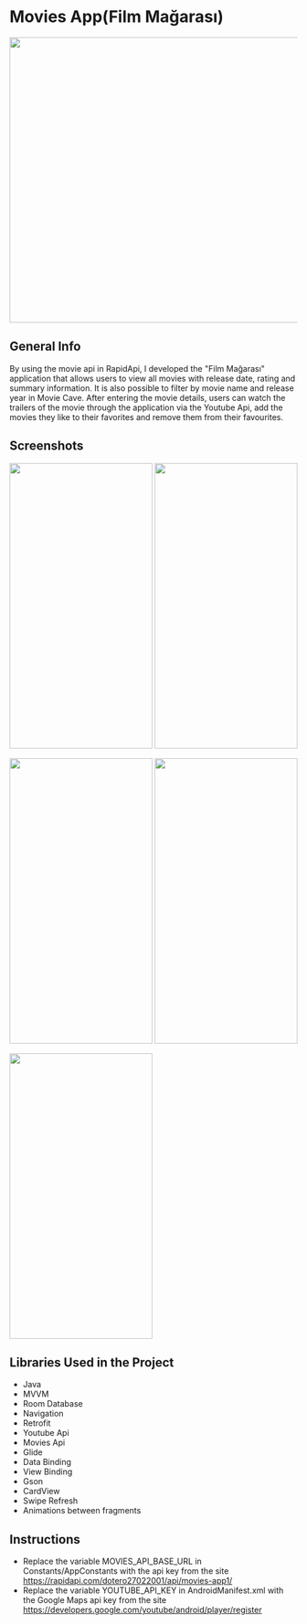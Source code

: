 # Movies App(Film Mağarası)
<img src="https://user-images.githubusercontent.com/30535316/202257357-6e46ef34-b4be-404b-b7cc-af9803fa53d4.PNG" width="1500" height="500">

## General Info
By using the movie api in RapidApi, I developed the "Film Mağarası" application that allows users to view all movies with release date, rating and summary information. It is also possible to filter by movie name and release year in Movie Cave. After entering the movie details, users can watch the trailers of the movie through the application via the Youtube Api, add the movies they like to their favorites and remove them from their favourites.
## Screenshots
<p float="left">
<img src="https://user-images.githubusercontent.com/30535316/202257678-715b3452-4170-4c89-b5b9-3d941928fa66.png" width="250" height="500">
<img src="https://user-images.githubusercontent.com/30535316/202257700-3e38aa5d-912a-4609-9853-92ffcd9b24af.png" width="250" height="500">
</p>
<p float="left">
<img src="https://user-images.githubusercontent.com/30535316/202257720-e3bc46a7-fe3b-4e99-a306-02db4e3bcf63.png" width="250" height="500">
<img src="https://user-images.githubusercontent.com/30535316/202257728-14eae4d9-7c35-4f99-93f7-deaa4c78dc2d.png" width="250" height="500">
</p>
<img src="https://user-images.githubusercontent.com/30535316/202257664-f0050c1e-3f20-4f28-be9e-da9879412ae8.png" width="250" height="500">


## Libraries Used in the Project
* Java
* MVVM
* Room Database
* Navigation
* Retrofit
* Youtube Api
* Movies Api
* Glide
* Data Binding
* View Binding
* Gson
* CardView
* Swipe Refresh
* Animations between fragments

## Instructions
 
* Replace the variable MOVIES_API_BASE_URL in Constants/AppConstants with the api key from the site https://rapidapi.com/dotero27022001/api/movies-app1/
* Replace the variable YOUTUBE_API_KEY in AndroidManifest.xml with the Google Maps api key from the site https://developers.google.com/youtube/android/player/register

